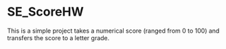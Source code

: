 # SE_ScoreHW

This is a simple project takes a numerical score (ranged from 0 to 100) and transfers the score to a letter grade.

